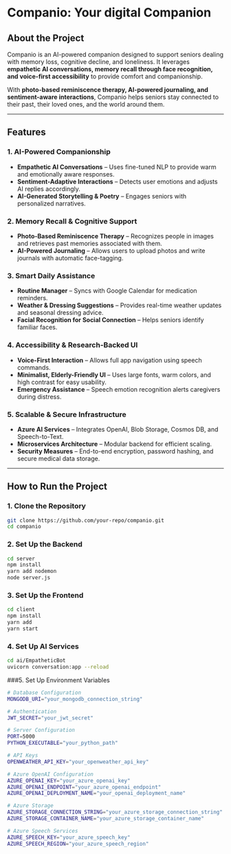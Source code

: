 # Companio: Your digital Companion 

## **About the Project**
Companio is an AI-powered companion designed to support seniors dealing with memory loss, cognitive decline, and loneliness. It leverages **empathetic AI conversations, memory recall through face recognition, and voice-first accessibility** to provide comfort and companionship. 

With **photo-based reminiscence therapy, AI-powered journaling, and sentiment-aware interactions**, Companio helps seniors stay connected to their past, their loved ones, and the world around them.

---

## **Features**
### **1. AI-Powered Companionship**
- **Empathetic AI Conversations** – Uses fine-tuned NLP to provide warm and emotionally aware responses.
- **Sentiment-Adaptive Interactions** – Detects user emotions and adjusts AI replies accordingly.
- **AI-Generated Storytelling & Poetry** – Engages seniors with personalized narratives.

### **2. Memory Recall & Cognitive Support**
- **Photo-Based Reminiscence Therapy** – Recognizes people in images and retrieves past memories associated with them.
- **AI-Powered Journaling** – Allows users to upload photos and write journals with automatic face-tagging.

### **3. Smart Daily Assistance**
- **Routine Manager** – Syncs with Google Calendar for medication reminders.
- **Weather & Dressing Suggestions** – Provides real-time weather updates and seasonal dressing advice.
- **Facial Recognition for Social Connection** – Helps seniors identify familiar faces.

### **4. Accessibility & Research-Backed UI**
- **Voice-First Interaction** – Allows full app navigation using speech commands.
- **Minimalist, Elderly-Friendly UI** – Uses large fonts, warm colors, and high contrast for easy usability.
- **Emergency Assistance** – Speech emotion recognition alerts caregivers during distress.

### **5. Scalable & Secure Infrastructure**
- **Azure AI Services** – Integrates OpenAI, Blob Storage, Cosmos DB, and Speech-to-Text.
- **Microservices Architecture** – Modular backend for efficient scaling.
- **Security Measures** – End-to-end encryption, password hashing, and secure medical data storage.


---

## **How to Run the Project**
### **1. Clone the Repository**
```sh
git clone https://github.com/your-repo/companio.git
cd companio
```
### 2. Set Up the Backend
```sh
cd server
npm install
yarn add nodemon
node server.js
```
### 3. Set Up the Frontend
```sh
cd client
npm install
yarn add
yarn start
```
### 4. Set Up AI Services
```sh
cd ai/EmpatheticBot
uvicorn conversation:app --reload
```

###5. Set Up Environment Variables
```sh
# Database Configuration
MONGODB_URI="your_mongodb_connection_string"

# Authentication
JWT_SECRET="your_jwt_secret"

# Server Configuration
PORT=5000
PYTHON_EXECUTABLE="your_python_path"

# API Keys
OPENWEATHER_API_KEY="your_openweather_api_key"

# Azure OpenAI Configuration
AZURE_OPENAI_KEY="your_azure_openai_key"
AZURE_OPENAI_ENDPOINT="your_azure_openai_endpoint"
AZURE_OPENAI_DEPLOYMENT_NAME="your_openai_deployment_name"

# Azure Storage
AZURE_STORAGE_CONNECTION_STRING="your_azure_storage_connection_string"
AZURE_STORAGE_CONTAINER_NAME="your_azure_storage_container_name"

# Azure Speech Services
AZURE_SPEECH_KEY="your_azure_speech_key"
AZURE_SPEECH_REGION="your_azure_speech_region"

```

